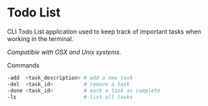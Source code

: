 # Todo List
CLI Todo List application used to keep track of important tasks when working in the terminal. 

*Compatible with OSX and Unix systems.*

Commands
```BASH
-add  <task_description> # add a new task
-del  <task_id>          # remove a task
-done <task_id>          # mark a task as complete
-ls                      # list all tasks
```

